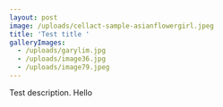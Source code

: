 ```yaml
---
layout: post
image: /uploads/cellact-sample-asianflowergirl.jpeg
title: 'Test title '
galleryImages:
  - /uploads/garylim.jpg
  - /uploads/image36.jpg
  - /uploads/image79.jpeg
---
```

Test description. Hello
